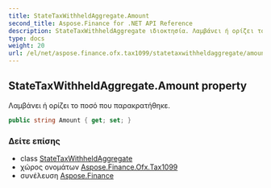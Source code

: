 ```yaml
---
title: StateTaxWithheldAggregate.Amount
second_title: Aspose.Finance for .NET API Reference
description: StateTaxWithheldAggregate ιδιοκτησία. Λαμβάνει ή ορίζει το ποσό που παρακρατήθηκε.
type: docs
weight: 20
url: /el/net/aspose.finance.ofx.tax1099/statetaxwithheldaggregate/amount/
---
```

## StateTaxWithheldAggregate.Amount property

Λαμβάνει ή ορίζει το ποσό που παρακρατήθηκε.

```csharp
public string Amount { get; set; }
```

### Δείτε επίσης

* class [StateTaxWithheldAggregate](../)
* χώρος ονομάτων [Aspose.Finance.Ofx.Tax1099](../../statetaxwithheldaggregate/)
* συνέλευση [Aspose.Finance](../../../)


